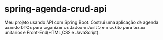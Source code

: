 # spring-agenda-crud-api
Meu projeto usando API com Spring Boot. Costrui uma aplicação de agenda usando DTOs para organizar os dados e Junit 5 e mockito para testes unitarios e Front-End(HTML,CSS e JavaScript).
